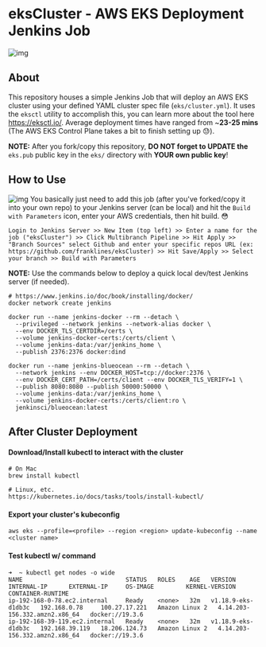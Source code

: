 # eksCluster - AWS EKS Deployment Jenkins Job

![img](https://i.imgur.com/WbhyVCK.png)

## About
This repository houses a simple Jenkins Job that will deploy an AWS EKS cluster using your defined YAML cluster spec file (`eks/cluster.yml`). It uses the `eksctl` utility to accomplish this, you can learn more about the tool here https://eksctl.io/. Average deployment times have ranged from ~**23-25 mins** (The AWS EKS Control Plane takes a bit to finish setting up :sweat:).

**NOTE:** After you fork/copy this repository, **DO NOT forget to UPDATE the** `eks.pub` public key in the `eks/` directory with **YOUR own public key**!

## How to Use
![img](https://i.imgur.com/wJWmjJ4.png)
You basically just need to add this job (after you've forked/copy it into your own repo) to your Jenkins server (can be local) and hit the `Build with Parameters` icon, enter your AWS credentials, then hit build. :flushed:

```
Login to Jenkins Server >> New Item (top left) >> Enter a name for the job ("eksCluster") >> Click Multibranch Pipeline >> Hit Apply >> "Branch Sources" select Github and enter your specific repos URL (ex: https://github.com/franklines/eksCluster) >> Hit Save/Apply >> Select your branch >> Build with Parameters
```

**NOTE:** Use the commands below to deploy a quick local dev/test Jenkins server (if needed).
```
# https://www.jenkins.io/doc/book/installing/docker/
docker network create jenkins

docker run --name jenkins-docker --rm --detach \
  --privileged --network jenkins --network-alias docker \
  --env DOCKER_TLS_CERTDIR=/certs \
  --volume jenkins-docker-certs:/certs/client \
  --volume jenkins-data:/var/jenkins_home \
  --publish 2376:2376 docker:dind
  
docker run --name jenkins-blueocean --rm --detach \
  --network jenkins --env DOCKER_HOST=tcp://docker:2376 \
  --env DOCKER_CERT_PATH=/certs/client --env DOCKER_TLS_VERIFY=1 \
  --publish 8080:8080 --publish 50000:50000 \
  --volume jenkins-data:/var/jenkins_home \
  --volume jenkins-docker-certs:/certs/client:ro \
  jenkinsci/blueocean:latest
```

## After Cluster Deployment
#### Download/Install kubectl to interact with the cluster
```
# On Mac
brew install kubectl

# Linux, etc.
https://kubernetes.io/docs/tasks/tools/install-kubectl/
```

#### Export your cluster's kubeconfig
```
aws eks --profile=<profile> --region <region> update-kubeconfig --name <cluster name>
```

#### Test kubectl w/ command
```
➜  ~ kubectl get nodes -o wide
NAME                             STATUS   ROLES    AGE   VERSION              INTERNAL-IP      EXTERNAL-IP     OS-IMAGE         KERNEL-VERSION                  CONTAINER-RUNTIME
ip-192-168-0-78.ec2.internal     Ready    <none>   32m   v1.18.9-eks-d1db3c   192.168.0.78     100.27.17.221   Amazon Linux 2   4.14.203-156.332.amzn2.x86_64   docker://19.3.6
ip-192-168-39-119.ec2.internal   Ready    <none>   32m   v1.18.9-eks-d1db3c   192.168.39.119   18.206.124.73   Amazon Linux 2   4.14.203-156.332.amzn2.x86_64   docker://19.3.6
```

